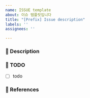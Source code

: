 ```yaml
---
name: ISSUE template
about: 이슈 템플릿입니다
title: "[Prefix] Issue description"
labels: ''
assignees: ''

---
```


<!--
name: iOS issue template
title: "[Prefix] Issue description"
-->

### 🥐 Description

<!-- 이슈에 대해 설명해주세요. -->

### 🍿 TODO

<!-- 해야 할 일을 적어주세요. -->

- [ ] todo

### 🍳 References
